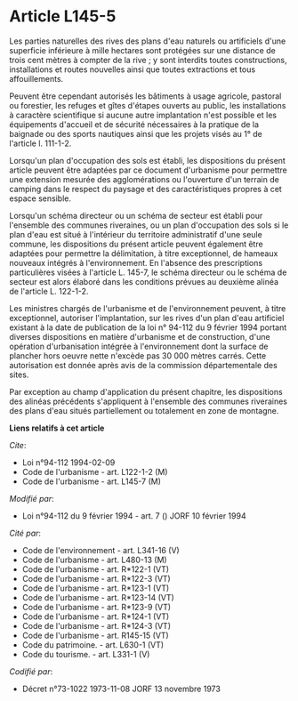 # Article L145-5

Les parties naturelles des rives des plans d'eau naturels ou artificiels d'une superficie inférieure à mille hectares sont
protégées sur une distance de trois cent mètres à compter de la rive ; y sont interdits toutes constructions, installations
et routes nouvelles ainsi que toutes extractions et tous affouillements.

Peuvent être cependant autorisés les bâtiments à usage agricole, pastoral ou forestier, les refuges et gîtes d'étapes ouverts
au public, les installations à caractère scientifique si aucune autre implantation n'est possible et les équipements
d'accueil et de sécurité nécessaires à la pratique de la baignade ou des sports nautiques ainsi que les projets visés au 1°
de l'article l. 111-1-2.

Lorsqu'un plan d'occupation des sols est établi, les dispositions du présent article peuvent être adaptées par ce document
d'urbanisme pour permettre une extension mesurée des agglomérations ou l'ouverture d'un terrain de camping dans le respect du
paysage et des caractéristiques propres à cet espace sensible.

Lorsqu'un schéma directeur ou un schéma de secteur est établi pour l'ensemble des communes riveraines, ou un plan
d'occupation des sols si le plan d'eau est situé à l'intérieur du territoire administratif d'une seule commune, les
dispositions du présent article peuvent également être adaptées pour permettre la délimitation, à titre exceptionnel, de
hameaux nouveaux intégrés à l'environnement. En l'absence des prescriptions particulières visées à l'article L. 145-7, le
schéma directeur ou le schéma de secteur est alors élaboré dans les conditions prévues au deuxième alinéa de l'article L.
122-1-2.

Les ministres chargés de l'urbanisme et de l'environnement peuvent, à titre exceptionnel, autoriser l'implantation, sur les
rives d'un plan d'eau artificiel existant à la date de publication de la loi n° 94-112 du 9 février 1994 portant diverses
dispositions en matière d'urbanisme et de construction, d'une opération d'urbanisation intégrée à l'environnement dont la
surface de plancher hors oeuvre nette n'excède pas 30 000 mètres carrés. Cette autorisation est donnée après avis de la
commission départementale des sites.

Par exception au champ d'application du présent chapitre, les dispositions des alinéas précédents s'appliquent à l'ensemble
des communes riveraines des plans d'eau situés partiellement ou totalement en zone de montagne.

**Liens relatifs à cet article**

_Cite_:

  - Loi n°94-112 1994-02-09
  - Code de l'urbanisme - art. L122-1-2 (M)
  - Code de l'urbanisme - art. L145-7 (M)

_Modifié par_:

  - Loi n°94-112 du 9 février 1994 - art. 7 () JORF 10 février 1994

_Cité par_:

  - Code de l'environnement - art. L341-16 (V)
  - Code de l'urbanisme - art. L480-13 (M)
  - Code de l'urbanisme - art. R*122-1 (VT)
  - Code de l'urbanisme - art. R*122-3 (VT)
  - Code de l'urbanisme - art. R*123-1 (VT)
  - Code de l'urbanisme - art. R*123-14 (VT)
  - Code de l'urbanisme - art. R*123-9 (VT)
  - Code de l'urbanisme - art. R*124-1 (VT)
  - Code de l'urbanisme - art. R*124-3 (VT)
  - Code de l'urbanisme - art. R145-15 (VT)
  - Code du patrimoine. - art. L630-1 (VT)
  - Code du tourisme. - art. L331-1 (V)

_Codifié par_:

  - Décret n°73-1022 1973-11-08 JORF 13 novembre 1973
